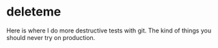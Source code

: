 # deleteme
Here is where I do more destructive tests with git. The kind of things you should never try on production.

